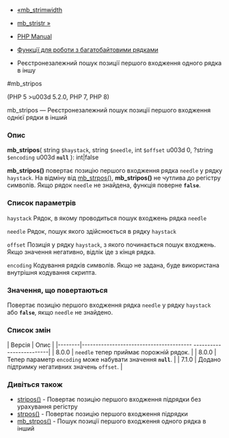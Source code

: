 - [«mb_strimwidth](function.mb-strimwidth.md)
- [mb_stristr »](function.mb-stristr.md)

- [PHP Manual](index.md)
- [Функції для роботи з багатобайтовими рядками](ref.mbstring.md)
- Реєстронезалежний пошук позиції першого входження одного рядка в
іншу

#mb_stripos

(PHP 5 \>u003d 5.2.0, PHP 7, PHP 8)

mb_stripos — Реєстронезалежний пошук позиції першого входження однієї
рядки в інший

### Опис

**mb_stripos**(
string `$haystack`,
string `$needle`,
int `$offset` u003d 0,
?string `$encoding` u003d **`null`**
): int\|false

**mb_stripos()** повертає позицію першого входження рядка `needle` у
рядку `haystack`. На відміну від [mb_strpos()](function.mb-strpos.md),
**mb_stripos()** не чутлива до регістру символів. Якщо рядок
`needle` не знайдена, функція поверне **`false`**.

### Список параметрів

`haystack`
Рядок, в якому проводиться пошук входжень рядка `needle`

`needle`
Рядок, пошук якого здійснюється в рядку `haystack`

`offset`
Позиція у рядку `haystack`, з якого починається пошук входжень. Якщо
значення негативно, відлік іде з кінця рядка.

`encoding`
Кодування рядків символів. Якщо не задана, буде використана внутрішня
кодування скрипта.

### Значення, що повертаються

Повертає позицію першого входження рядка `needle` у рядку `haystack`
або **`false`**, якщо `needle` не знайдено.

### Список змін

| Версія | Опис |
|--------|---------------------------------------- -------------------------|
| 8.0.0 | `needle` тепер приймає порожній рядок. |
| 8.0.0 | Тепер параметр `encoding` може набувати значення **`null`**. |
| 7.1.0 | Додано підтримку негативних значень `offset`. |

### Дивіться також

- [stripos()](function.stripos.md) - Повертає позицію першого
входження підрядки без урахування регістру
- [strpos()](function.strpos.md) - Повертає позицію першого
входження підрядки
- [mb_strpos()](function.mb-strpos.md) - Пошук позиції першого
входження одного рядка в інший
